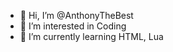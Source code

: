 - 👋 Hi, I’m @AnthonyTheBest
- 👀 I’m interested in Coding
- 🌱 I’m currently learning HTML, Lua

<!---
AnthonyTheBest/AnthonyTheBest is a ✨ special ✨ repository because its `README.md` (this file) appears on your GitHub profile.
You can click the Preview link to take a look at your changes.
--->
